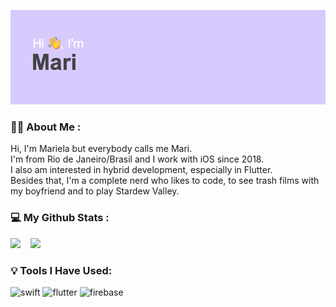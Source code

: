 ![Header](./header.png)

### :woman_technologist: About Me :
Hi, I'm Mariela but everybody calls me Mari. <br>
I'm from Rio de Janeiro/Brasil and I work with iOS since 2018.<br>
I also am interested in hybrid development, especially in Flutter.<br>
Besides that, I'm a complete nerd who likes to code, to see trash films with my boyfriend and to play Stardew Valley.

### :computer: My Github Stats :

<p align = "left">
<!--   <img  src = "https://github-readme-stats.vercel.app/api?username=themaripool&show_icons=true&theme=radical&line_height=27">
  &nbsp;&nbsp; -->
  <img src = "https://github-readme-stats.vercel.app/api/top-langs/?username=themaripool&theme=radical&line_height=27">
  &nbsp;&nbsp;
  <img  src="https://github-readme-streak-stats.herokuapp.com/?user=themaripool&show_icons=true&locale=en&layout=compact&theme=radical&line_height=0" />
</p>

### :bulb: Tools I Have Used:

<p align="left">
<img src="https://www.vectorlogo.zone/logos/swift/swift-icon.svg" alt="swift" width="45" height="45"/>  
<img src="https://www.vectorlogo.zone/logos/flutterio/flutterio-icon.svg" alt="flutter" width="45" height="45"/> 
<img src="https://www.vectorlogo.zone/logos/firebase/firebase-icon.svg" alt="firebase" width="45" height="45"/> 
</p>

